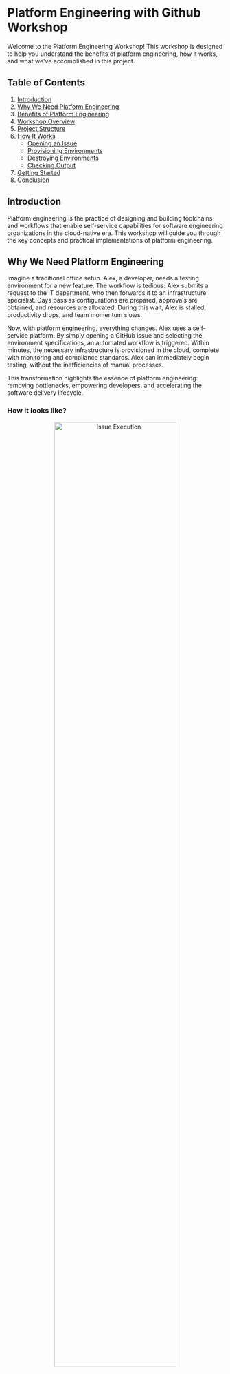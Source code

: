 # Platform Engineering with Github Workshop

Welcome to the Platform Engineering Workshop! This workshop is designed to help you understand the benefits of platform engineering, how it works, and what we've accomplished in this project.

## Table of Contents

1. [Introduction](#introduction)
2. [Why We Need Platform Engineering](#why-we-need-platform-engineering)
3. [Benefits of Platform Engineering](#benefits-of-platform-engineering)
4. [Workshop Overview](#workshop-overview)
5. [Project Structure](#project-structure)
6. [How It Works](#how-it-works)
    - [Opening an Issue](#opening-an-issue)
    - [Provisioning Environments](#provisioning-environments)
    - [Destroying Environments](#destroying-environments)
    - [Checking Output](#checking-output)
7. [Getting Started](#getting-started)
8. [Conclusion](#conclusion)

## Introduction

Platform engineering is the practice of designing and building toolchains and workflows that enable self-service capabilities for software engineering organizations in the cloud-native era. This workshop will guide you through the key concepts and practical implementations of platform engineering.

## Why We Need Platform Engineering

Imagine a traditional office setup. Alex, a developer, needs a testing environment for a new feature. The workflow is tedious: Alex submits a request to the IT department, who then forwards it to an infrastructure specialist. Days pass as configurations are prepared, approvals are obtained, and resources are allocated. During this wait, Alex is stalled, productivity drops, and team momentum slows.

Now, with platform engineering, everything changes. Alex uses a self-service platform. By simply opening a GitHub issue and selecting the environment specifications, an automated workflow is triggered. Within minutes, the necessary infrastructure is provisioned in the cloud, complete with monitoring and compliance standards. Alex can immediately begin testing, without the inefficiencies of manual processes.

This transformation highlights the essence of platform engineering: removing bottlenecks, empowering developers, and accelerating the software delivery lifecycle.

### How it looks like?
<div style="text-align: center;">
    <img src="./assets/Workflow-Execution.png" alt="Issue Execution" style="width: 75%;">
</div>


## Benefits of Platform Engineering

- **Increased Developer Productivity**: Platform engineering empowers developers to work autonomously by offering self-service access to the infrastructure they need. This eliminates the waiting times associated with manual provisioning and allows engineers to focus more on coding and delivering features, ultimately accelerating development cycles.

- **Consistency and Standardization**: By leveraging Infrastructure as Code (IaC) and automated workflows, environments are created and managed in a uniform manner. This reduces the risk of misconfigurations, configuration drift, and human errors, making debugging and troubleshooting more efficient.

- **Scalability**: With standardized processes and automation in place, scaling infrastructure becomes a seamless task. Resources can be added or removed dynamically based on demand, ensuring that the system can handle varying loads while maintaining performance and reliability.

- **Cost Efficiency**: Automated cleanup and optimized resource allocation ensure that only necessary resources are used, reducing waste and lowering costs. Platform engineering practices also make it easier to forecast and control expenses, aligning resource usage with business goals.

## The Three Layers of Platform Engineering

Platform engineering delivers efficient, automated workflows through three essential layers: Infrastructure as Code (IaC), Actions, and Deployment.
![PE-Layer](assets/PE-Layers.png)

### 1. **Actions Layer**
   The automation hub: this layer focuses on orchestrating CI/CD workflows, testing, and deployment triggers. GitHub Actions and Jenkins streamline the build and release processes, ensuring efficient software delivery.<br>
   - **Examples**:
     - Automatically running infrastructure checks with GitHub Actions.
     - Integrating quality assurance tests in every code commit.
     - Coordinating complex deployment workflows to multiple environments.

### 2. **Infrastructure as Code (IaC) Layer**
   The foundation of a robust platform: this layer uses code to define and manage infrastructure. Tools like Terraform, ARM templates, and Pulumi automate resource provisioning, making it scalable and consistent.<br>
   - **Examples**:
     - Automating network and database setup with Terraform.
     - Using ARM templates to ensure uniform infrastructure across environments.
     - Version-controlling cloud policies for consistent security.

### 3. **Deployment Layer**
   Where software goes live: this layer ensures applications are deployed securely and efficiently using technologies like Helm, Azure App Services, and Docker. It focuses on making deployments fast, reliable, and easily manageable.<br>
   - **Examples**:
     - Rolling out microservices with Helm while monitoring performance.
     - Using Azure App Services for automated scaling and management.
     - Deploying and managing containerized apps with Docker in a multi-cloud setup.

Together, these layers form a cohesive platform, optimizing infrastructure management and streamlining the developer experience.


## Workshop Overview

In this workshop, you will learn how to:

1. Provision and manage development environments using GitHub Actions.
2. Deploy infrastructure as code using Azure Resource Manager (ARM) templates.
3. Automate environment cleanup to ensure resource efficiency.

## How It Works

### 1. Opening an Issue
**File:** [environment-request.yml](.github/ISSUE_TEMPLATE/environment-request.yml)

The workflow starts when an engineer opens an issue using the `environment-request.yml` template in `.github/ISSUE_TEMPLATE`. The template gathers key details such as the application name and Azure region in a standardized format:

```yaml
- type: input
  id: app_name
  attributes:
    label: ">>app_name<<"
    description: "Provide the name of the application for this environment."
- type: dropdown
  id: region
  attributes:
    label: ">>region<<"
    options: [eastus, westeurope, southeastasia, centralus]
```

#### How Issue Templates Help in Platform Engineering

Issue templates ensure a consistent and standardized way to collect necessary details for automating environment provisioning, reducing errors, and boosting efficiency. They help by:

- **Standardizing Requests**: Ensures all required information is provided for automation.
- **Reducing Errors**: Minimizes misconfigurations and missing details.
- **Improving Efficiency**: Streamlines provisioning, freeing up engineers for development work.

#### Explanation of `>> <<` Marks

The `>> <<` marks are used as identifiers to extract data from the issue body. For example, `>>app_name<<` is parsed to automate environment setup, ensuring easy and reliable data retrieval.


### 2. Provisioning Environments
**File:** [provision_environment.yml](.github/workflows/provision_environment.yml)

When the issue is labeled `environment-request`, the `provision_environment.yml` workflow is triggered. This workflow automates environment setup using GitHub Actions, a powerful automation tool that allows you to create custom workflows directly in your GitHub repository.

1. **Parsing Issue Details:** Extracts the app name and region using `awk`:

```bash
app_name=$(echo "$body" | awk '/>>app_name<</{getline; getline; print}')
region=$(echo "$body" | awk '/>>region<</{getline; getline; print}')
```

2. **Creating a Resource Group:** Provisions resources in Azure with meaningful tags:

```bash
az group create --name "${{ env.resource_group_name }}" --location "${{ env.region }}" \
  --tags "Created by=${{ github.actor }}" "Issue ID=https://github.com/${{ github.repository }}/issues/${{ github.event.issue.number }}"
```

3. **Deploying Infrastructure:** Uses an ARM template to set up necessary resources:

```bash
output=$(az deployment group create --resource-group "${{ env.resource_group_name }}" \
  --template-file infra/template.json --parameters location=${{ env.region }} \
  --query "properties.outputs.webAppUrl.value" -o tsv)
```

### 3. Destroying Environments
**File:** [destroy_environment.yml](.github/workflows/destroy_environment.yml)

Closing an issue triggers the destroy_environment.yml workflow, automating resource cleanup:

1. **Locating the Resource Group:** Identifies the resource group by its tags:

```bash
resource_group_name=$(az group list --tag "Issue ID=$issue_url" --query "[0].name" -o tsv)
```

2. **Deleting Resources:** Deletes the resource group to free up resources:

```bash
az group delete --name "$resource_group_name" --yes --no-wait

```


## Getting Started

To get started with this workshop:

1. Clone the repository.
2. Set up the necessary secrets in your GitHub repository for the **Azure Login Action** (e.g., `AZURE_CREDENTIALS`):
    - 2.1. [Azure Login Action Doc](https://github.com/marketplace/actions/azure-login)
    - 2.2. [Use the Azure Login action with a client secret](https://learn.microsoft.com/en-us/azure/developer/github/connect-from-azure-secret)
3. Open a new issue using the `environment-request` template.
4. Monitor the GitHub Actions workflows to see the provisioning and cleanup processes in action.

## Conclusion

By the end of this workshop, you will have a solid understanding of platform engineering principles and practical experience with automating infrastructure provisioning and management using GitHub Actions and ARM templates.

Happy learning!

## Next Module: [Introduction to GitHub](lab/01_introduction_to_github.md)

